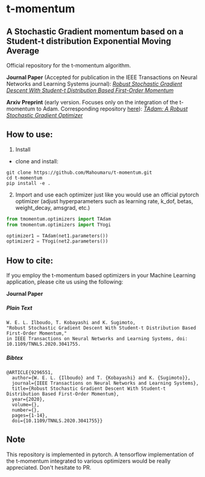 # t-momentum
## A Stochastic Gradient momentum based on a Student-t distribution Exponential Moving Average

 Official repository for the t-momentum algorithm.

**Journal Paper** (Accepted for publication in the IEEE Transactions on Neural Networks and Learning Systems journal):
[*Robust Stochastic Gradient Descent With Student-t Distribution Based First-Order Momentum*](https://ieeexplore.ieee.org/document/9296551)

**Arxiv Preprint** (early version. Focuses only on the integration of the t-momentum to Adam. Corresponding repository [here](https://github.com/Mahoumaru/TAdam)): [*TAdam: A Robust Stochastic Gradient Optimizer*](http://arxiv.org/abs/2003.00179)
 
## How to use:

1. Install
- clone and install:
```
git clone https://github.com/Mahoumaru/t-momentum.git
cd t-momentum
pip install -e .
```

2. Import and use each optimizer just like you would use an official pytorch optimizer (adjust hyperparameters such as learning rate, k_dof, betas, weight_decay, amsgrad, etc.)
```python
from tmomentum.optimizers import TAdam
from tmomentum.optimizers import TYogi

optimizer1 = TAdam(net1.parameters())
optimizer2 = TYogi(net2.parameters())
```

## How to cite:
 If you employ the t-momentum based optimizers in your Machine Learning application, please cite us using the following:

**Journal Paper**

##### Plain Text
```
W. E. L. Ilboudo, T. Kobayashi and K. Sugimoto,
"Robust Stochastic Gradient Descent With Student-t Distribution Based First-Order Momentum,"
in IEEE Transactions on Neural Networks and Learning Systems, doi: 10.1109/TNNLS.2020.3041755.
```

##### Bibtex
```
@ARTICLE{9296551,
  author={W. E. L. {Ilboudo} and T. {Kobayashi} and K. {Sugimoto}},
  journal={IEEE Transactions on Neural Networks and Learning Systems}, 
  title={Robust Stochastic Gradient Descent With Student-t Distribution Based First-Order Momentum}, 
  year={2020},
  volume={},
  number={},
  pages={1-14},
  doi={10.1109/TNNLS.2020.3041755}}
```

## Note
 This repository is implemented in pytorch.
 A tensorflow implementation of the t-momentum integrated to various optimizers would be really appreciated. Don't hesitate to PR.
